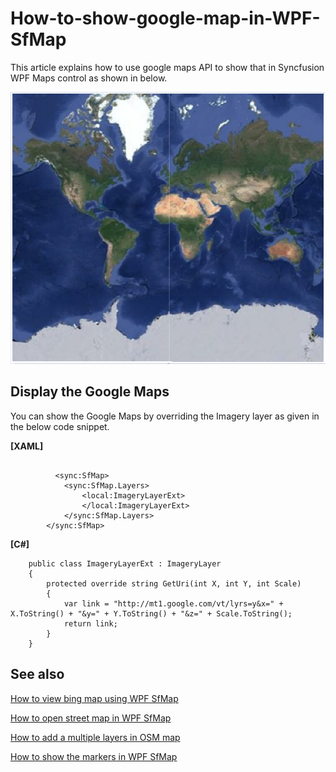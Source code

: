 # How-to-show-google-map-in-WPF-SfMap
	
This article explains  how to use google maps API to show that in Syncfusion WPF Maps control as shown in below.

![](Output.png) 

## Display the Google Maps

You can show the Google Maps by overriding the Imagery layer as given in the below code snippet. 

**[XAML]**
```

          <sync:SfMap>
            <sync:SfMap.Layers>
                <local:ImageryLayerExt>
                </local:ImageryLayerExt>
            </sync:SfMap.Layers>
        </sync:SfMap>
```
**[C#]**
```
    public class ImageryLayerExt : ImageryLayer
    {
        protected override string GetUri(int X, int Y, int Scale)
        {
            var link = "http://mt1.google.com/vt/lyrs=y&x=" + X.ToString() + "&y=" + Y.ToString() + "&z=" + Scale.ToString();
            return link;
        }
    } 
```

## See also

[How to view bing map using WPF SfMap](https://www.syncfusion.com/kb/10799/how-to-view-bing-map-using-wpf-map-control-sfmap)

[How to open street map in WPF SfMap](https://help.syncfusion.com/wpf/maps/map-providers#open-street-map)

[How to add a multiple layers in OSM map](https://help.syncfusion.com/wpf/maps/map-providers#adding-a-multiple-layers-in-osm)

[How to show the markers in WPF SfMap](https://help.syncfusion.com/wpf/maps/markers)






